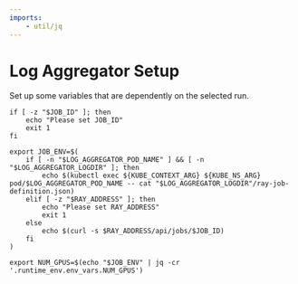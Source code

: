 ```yaml
---
imports:
    - util/jq
---
```


# Log Aggregator Setup

Set up some variables that are dependently on the selected run.

```shell
if [ -z "$JOB_ID" ]; then
    echo "Please set JOB_ID"
    exit 1
fi
```

```shell
export JOB_ENV=$(
    if [ -n "$LOG_AGGREGATOR_POD_NAME" ] && [ -n "$LOG_AGGREGATOR_LOGDIR" ]; then
        echo $(kubectl exec ${KUBE_CONTEXT_ARG} ${KUBE_NS_ARG} pod/$LOG_AGGREGATOR_POD_NAME -- cat "$LOG_AGGREGATOR_LOGDIR"/ray-job-definition.json)
    elif [ -z "$RAY_ADDRESS" ]; then
        echo "Please set RAY_ADDRESS"
        exit 1
    else
        echo $(curl -s $RAY_ADDRESS/api/jobs/$JOB_ID)
    fi
)
```

```shell
export NUM_GPUS=$(echo "$JOB_ENV" | jq -cr '.runtime_env.env_vars.NUM_GPUS')
```
